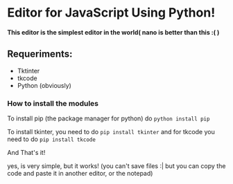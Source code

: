 # Editor for JavaScript Using Python!

#### This editor is the simplest editor in the world( nano is better than this :( )

## Requeriments:
- Tktinter
- tkcode
- Python (obviously)

### How to install the modules
To install pip (the package manager for python) do `python install pip`

To install tkinter, you need to do `pip install tkinter` and for tkcode you need to do `pip install tkcode`

And That's it!

yes, is very simple, but it works! (you can't save files :| but you can copy the code and paste it in another editor, or the notepad)
